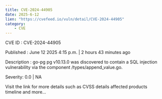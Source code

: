 ```yaml
---
title: CVE-2024-44905
date: 2025-6-12
lien: "https://cvefeed.io/vuln/detail/CVE-2024-44905"
category:
    - CVE
---
```


CVE ID : CVE-2024-44905

Published :  June 12
2025
4:15 p.m. | 2 hours
43 minutes ago

Description : go-pg pg v10.13.0 was discovered to contain a SQL injection vulnerability via the component /types/append_value.go.

Severity: 0.0 | NA

Visit the link for more details
such as CVSS details
affected products
timeline
and more...
